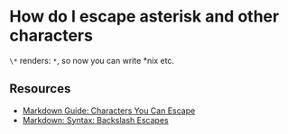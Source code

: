 # How do I escape asterisk and other characters

`\*` renders: `*`, so now you can write \*nix etc.

## Resources

- [Markdown Guide: Characters You Can Escape](https://www.markdownguide.org/basic-syntax/#characters-you-can-escape)
- [Markdown: Syntax: Backslash Escapes](https://golem.ph.utexas.edu/~distler/maruku/markdown_syntax.html#backslash)
